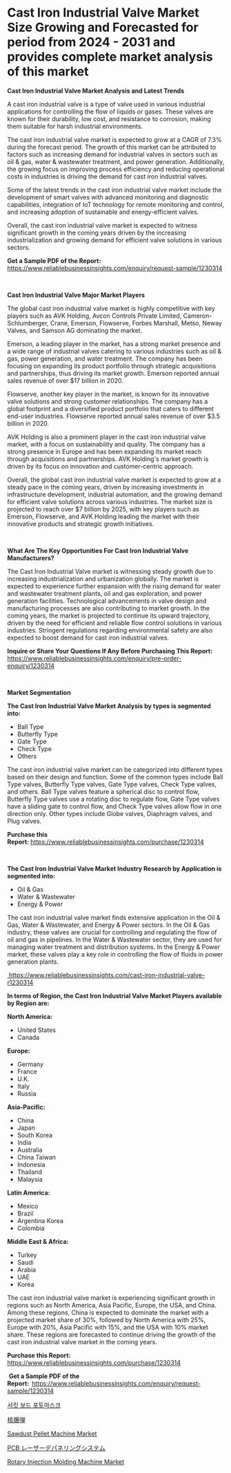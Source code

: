 <p><h1>Cast Iron Industrial Valve Market Size Growing and Forecasted for period from 2024 - 2031 and provides complete market analysis of this market</h1></p><p><strong>Cast Iron Industrial Valve Market Analysis and Latest Trends</strong></p>
<p><p>A cast iron industrial valve is a type of valve used in various industrial applications for controlling the flow of liquids or gases. These valves are known for their durability, low cost, and resistance to corrosion, making them suitable for harsh industrial environments.</p><p>The cast iron industrial valve market is expected to grow at a CAGR of 7.3% during the forecast period. The growth of this market can be attributed to factors such as increasing demand for industrial valves in sectors such as oil & gas, water & wastewater treatment, and power generation. Additionally, the growing focus on improving process efficiency and reducing operational costs in industries is driving the demand for cast iron industrial valves.</p><p>Some of the latest trends in the cast iron industrial valve market include the development of smart valves with advanced monitoring and diagnostic capabilities, integration of IoT technology for remote monitoring and control, and increasing adoption of sustainable and energy-efficient valves.</p><p>Overall, the cast iron industrial valve market is expected to witness significant growth in the coming years driven by the increasing industrialization and growing demand for efficient valve solutions in various sectors.</p></p>
<p><strong>Get a Sample PDF of the Report:&nbsp;</strong> <a href="https://www.reliablebusinessinsights.com/enquiry/request-sample/1230314">https://www.reliablebusinessinsights.com/enquiry/request-sample/1230314</a></p>
<p>&nbsp;</p>
<p><strong>Cast Iron Industrial Valve Major Market Players</strong></p>
<p><p>The global cast iron industrial valve market is highly competitive with key players such as AVK Holding, Avcon Controls Private Limited, Cameron-Schlumberger, Crane, Emerson, Flowserve, Forbes Marshall, Metso, Neway Valves, and Samson AG dominating the market.</p><p>Emerson, a leading player in the market, has a strong market presence and a wide range of industrial valves catering to various industries such as oil & gas, power generation, and water treatment. The company has been focusing on expanding its product portfolio through strategic acquisitions and partnerships, thus driving its market growth. Emerson reported annual sales revenue of over $17 billion in 2020.</p><p>Flowserve, another key player in the market, is known for its innovative valve solutions and strong customer relationships. The company has a global footprint and a diversified product portfolio that caters to different end-user industries. Flowserve reported annual sales revenue of over $3.5 billion in 2020.</p><p>AVK Holding is also a prominent player in the cast iron industrial valve market, with a focus on sustainability and quality. The company has a strong presence in Europe and has been expanding its market reach through acquisitions and partnerships. AVK Holding's market growth is driven by its focus on innovation and customer-centric approach.</p><p>Overall, the global cast iron industrial valve market is expected to grow at a steady pace in the coming years, driven by increasing investments in infrastructure development, industrial automation, and the growing demand for efficient valve solutions across various industries. The market size is projected to reach over $7 billion by 2025, with key players such as Emerson, Flowserve, and AVK Holding leading the market with their innovative products and strategic growth initiatives.</p></p>
<p>&nbsp;</p>
<p><strong>What Are The Key Opportunities For Cast Iron Industrial Valve Manufacturers?</strong></p>
<p><p>The Cast Iron Industrial Valve market is witnessing steady growth due to increasing industrialization and urbanization globally. The market is expected to experience further expansion with the rising demand for water and wastewater treatment plants, oil and gas exploration, and power generation facilities. Technological advancements in valve design and manufacturing processes are also contributing to market growth. In the coming years, the market is projected to continue its upward trajectory, driven by the need for efficient and reliable flow control solutions in various industries. Stringent regulations regarding environmental safety are also expected to boost demand for cast iron industrial valves.</p></p>
<p><strong>Inquire or Share Your Questions If Any Before Purchasing This Report:</strong> <a href="https://www.reliablebusinessinsights.com/enquiry/pre-order-enquiry/1230314">https://www.reliablebusinessinsights.com/enquiry/pre-order-enquiry/1230314</a></p>
<p>&nbsp;</p>
<p><strong>Market Segmentation</strong></p>
<p><strong>The Cast Iron Industrial Valve Market Analysis by types is segmented into:</strong></p>
<p><ul><li>Ball Type</li><li>Butterfly Type</li><li>Gate Type</li><li>Check Type</li><li>Others</li></ul></p>
<p><p>The cast iron industrial valve market can be categorized into different types based on their design and function. Some of the common types include Ball Type valves, Butterfly Type valves, Gate Type valves, Check Type valves, and others. Ball Type valves feature a spherical disc to control flow, Butterfly Type valves use a rotating disc to regulate flow, Gate Type valves have a sliding gate to control flow, and Check Type valves allow flow in one direction only. Other types include Globe valves, Diaphragm valves, and Plug valves.</p></p>
<p><strong>Purchase this Report:&nbsp;</strong><a href="https://www.reliablebusinessinsights.com/purchase/1230314">https://www.reliablebusinessinsights.com/purchase/1230314</a></p>
<p>&nbsp;</p>
<p><strong>The Cast Iron Industrial Valve Market Industry Research by Application is segmented into:</strong></p>
<p><ul><li>Oil & Gas</li><li>Water & Wastewater</li><li>Energy & Power</li></ul></p>
<p><p>The cast iron industrial valve market finds extensive application in the Oil & Gas, Water & Wastewater, and Energy & Power sectors. In the Oil & Gas industry, these valves are crucial for controlling and regulating the flow of oil and gas in pipelines. In the Water & Wastewater sector, they are used for managing water treatment and distribution systems. In the Energy & Power market, these valves play a key role in controlling the flow of fluids in power generation plants.</p></p>
<p><a href="https://www.reliablebusinessinsights.com/cast-iron-industrial-valve-r1230314">&nbsp;https://www.reliablebusinessinsights.com/cast-iron-industrial-valve-r1230314</a></p>
<p><strong>In terms of Region, the Cast Iron Industrial Valve Market Players available by Region are:</strong></p>
<p>
    <p> <strong> North America: </strong>
        <ul>
            <li>United States</li>
            <li>Canada</li>
        </ul>
        </p> 
    <p> <strong> Europe: </strong>
        <ul>
            <li>Germany</li>
            <li>France</li>
            <li>U.K.</li>
            <li>Italy</li>
            <li>Russia</li>
        </ul>
        </p> 
    <p> <strong> Asia-Pacific: </strong>
        <ul>
            <li>China</li>
            <li>Japan</li>
            <li>South Korea</li>
            <li>India</li>
            <li>Australia</li>
            <li>China Taiwan</li>
            <li>Indonesia</li>
            <li>Thailand</li>
            <li>Malaysia</li>
        </ul>
        </p> 
    <p> <strong> Latin America: </strong>
        <ul>
            <li>Mexico</li>
            <li>Brazil</li>
            <li>Argentina Korea</li>
            <li>Colombia</li>
        </ul>
        </p> 
    <p> <strong> Middle East & Africa: </strong>
        <ul>
            <li>Turkey</li>
            <li>Saudi</li>
            <li>Arabia</li>
            <li>UAE</li>
            <li>Korea</li>
        </ul>
    </p>
    </p>
<p><p>The cast iron industrial valve market is experiencing significant growth in regions such as North America, Asia Pacific, Europe, the USA, and China. Among these regions, China is expected to dominate the market with a projected market share of 30%, followed by North America with 25%, Europe with 20%, Asia Pacific with 15%, and the USA with 10% market share. These regions are forecasted to continue driving the growth of the cast iron industrial valve market in the coming years.</p></p>
<p><strong>Purchase this Report: </strong><a href="https://www.reliablebusinessinsights.com/purchase/1230314">https://www.reliablebusinessinsights.com/purchase/1230314</a></p>
<p>&nbsp;<strong>Get a Sample PDF of the Report:&nbsp;&nbsp;</strong><a href="https://www.reliablebusinessinsights.com/enquiry/request-sample/1230314">https://www.reliablebusinessinsights.com/enquiry/request-sample/1230314</a></p>
<p><strong></strong></p>
<p><p><a href="https://github.com/vskv4779xr1/Market-Research-Report-List-2/blob/main/6725635175752.md">서킷 보드 포토마스크</a></p><p><a href="https://github.com/SarahFahey88/Market-Research-Report-List-2/blob/main/6438922163326.md">核爆弾</a></p><p><a href="https://github.com/liliskanaya73/Market-Research-Report-List-1/blob/main/sawdust-pellet-machine-market.md">Sawdust Pellet Machine Market</a></p><p><a href="https://github.com/FredaJerde/Market-Research-Report-List-1/blob/main/5199065163327.md">PCB レーザーデパネリングシステム</a></p><p><a href="https://github.com/mooaaztarek/Market-Research-Report-List-1/blob/main/rotary-injection-molding-machine-market.md">Rotary Injection Molding Machine Market</a></p></p>